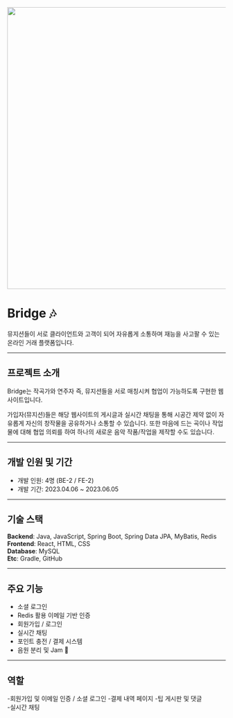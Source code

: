 <img src="https://github.com/user-attachments/assets/f06a4322-2ef4-40d6-b130-15334cbc990b" width="650"/>

# Bridge 🎶


뮤지션들이 서로 클라이언트와 고객이 되어 자유롭게 소통하며 재능을 사고팔 수 있는 온라인 거래 플랫폼입니다.  

---

## 프로젝트 소개  
Bridge는 작곡가와 연주자 즉, 뮤지션들을 서로 매칭시켜 협업이 가능하도록 구현한 웹사이트입니다.  

가입자(뮤지션)들은 해당 웹사이트의 게시글과 실시간 채팅을 통해 시공간 제약 없이 자유롭게 자신의 창작물을 공유하거나 소통할 수 있습니다. 또한 마음에 드는 곡이나 작업물에 대해 협업 의뢰를 하여 하나의 새로운 음악 작품/작업을 제작할 수도 있습니다.  

---

## 개발 인원 및 기간  
- 개발 인원: 4명 (BE-2 / FE-2)  
- 개발 기간: 2023.04.06 ~ 2023.06.05  

---

## 기술 스택  
**Backend**: Java, JavaScript, Spring Boot, Spring Data JPA, MyBatis, Redis  
**Frontend**: React, HTML, CSS  
**Database**: MySQL  
**Etc**: Gradle, GitHub  

---

## 주요 기능  
- 소셜 로그인  
- Redis 활용 이메일 기반 인증  
- 회원가입 / 로그인  
- 실시간 채팅  
- 포인트 충전 / 결제 시스템  
- 음원 분리 및 Jam 🎵  

---

## 역할    
-회원가입 및 이메일 인증 / 소셜 로그인
-결제 내역 페이지 
-팁 게시판 및 댓글  
-실시간 채팅 

<!--
## 역할
- 회원가입, 로그인
- 업체 등록 및 상세페이지 제작
    - 업체 소개 & 첨부파일(이미지)등록
    - 리뷰 리스트
    - 별점, 평점 기능 추가
-->





